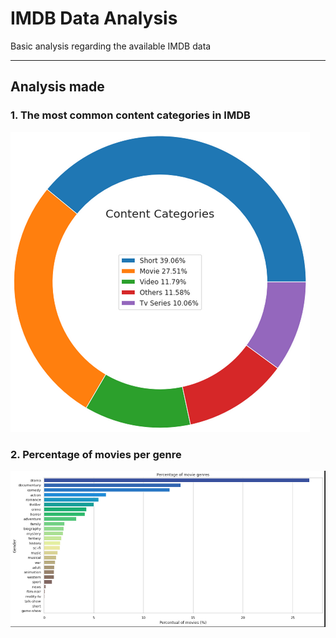 # IMDB Data Analysis
Basic analysis regarding the available IMDB data

___

## Analysis made

### 1. The most common content categories in IMDB
![Most common content categories analysis](images/1st-analysis.png)


### 2. Percentage of movies per genre
![Percentage of movies per genre analysis](images/2nd-analysis.png)